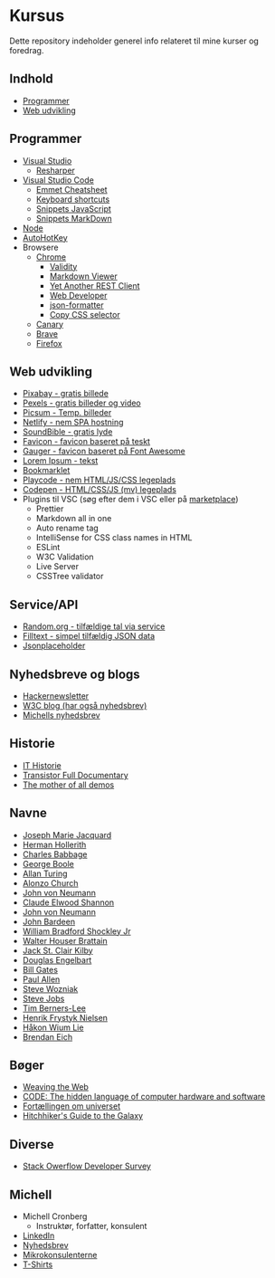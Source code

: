 # Kursus

Dette repository indeholder generel info relateret til mine kurser og foredrag.

## Indhold

- [Programmer](#Programmer)
- [Web udvikling](#Web-udvikling)

## Programmer

- [Visual Studio](https://visualstudio.microsoft.com/vs/) 
  - [Resharper](https://www.jetbrains.com/resharper/)
- [Visual Studio Code](https://code.visualstudio.com/)
  - [Emmet Cheatsheet](https://docs.emmet.io/cheatsheet-a5.pdf)
  - [Keyboard shortcuts](https://github.com/devcronberg/kursus/blob/master/vsc/keyboard.md)
  - [Snippets JavaScript](https://github.com/devcronberg/kursus/blob/master/vsc/snippetsjs.md)
  - [Snippets MarkDown](https://github.com/devcronberg/kursus/blob/master/vsc/snippetsmd.md)
- [Node](https://nodejs.org/en/)
- [AutoHotKey](https://www.autohotkey.com/)
- Browsere
  - [Chrome](https://www.google.com/chrome/)
    - [Validity](https://chrome.google.com/webstore/detail/validity/bbicmjjbohdfglopkidebfccilipgeif)
    - [Markdown Viewer](https://chrome.google.com/webstore/detail/markdown-viewer/ckkdlimhmcjmikdlpkmbgfkaikojcbjk)
    - [Yet Another REST Client](https://chrome.google.com/webstore/detail/markdown-viewer/ckkdlimhmcjmikdlpkmbgfkaikojcbjk)
    - [Web Developer](https://chrispederick.com/work/web-developer/)  
    - [json-formatter](https://chrome.google.com/webstore/detail/json-formatter/bcjindcccaagfpapjjmafapmmgkkhgoa?hl=en)
    - [Copy CSS selector](https://chrome.google.com/webstore/detail/copy-css-selector/kemkenbgbgodoglfkkejbdcpojnodnkg)
  - [Canary](https://www.google.com/chrome/canary/)
  - [Brave](https://brave.com/)
  - [Firefox](https://www.mozilla.org/en-US/firefox/)  
  
## Web udvikling
- [Pixabay - gratis billede](https://pixabay.com/)
- [Pexels - gratis billeder og video](https://www.pexels.com/)
- [Picsum - Temp. billeder](https://picsum.photos/)
- [Netlify - nem SPA hostning](https://www.netlify.com/)
- [SoundBible - gratis lyde](http://soundbible.com/)
- [Favicon - favicon baseret på teskt](https://favicon.io/favicon-generator/)
- [Gauger - favicon baseret på Font Awesome](https://gauger.io/fonticon/)
- [Lorem Ipsum - tekst](https://www.lipsum.com/)
- [Bookmarklet](http://caiorss.github.io/bookmarklets.html)
- [Playcode - nem HTML/JS/CSS legeplads](https://playcode.io/)
- [Codepen - HTML/CSS/JS (mv) legeplads](https://codepen.io/)
- Plugins til VSC (søg efter dem i VSC eller på [marketplace](https://marketplace.visualstudio.com/search?target=VSCode&sortBy=Installs))
  - Prettier
  - Markdown all in one
  - Auto rename tag
  - IntelliSense for CSS class names in HTML
  - ESLint
  - W3C Validation
  - Live Server
  - CSSTree validator

## Service/API
- [Random.org - tilfældige tal via service](https://www.random.org/integers/?num=1&min=1&max=6&col=1&base=10&format=plain&rnd=new)
- [Filltext - simpel tilfældig JSON data](http://www.filltext.com/)
- [Jsonplaceholder](https://jsonplaceholder.typicode.com/)

## Nyhedsbreve og blogs
- [Hackernewsletter](https://hackernewsletter.com/)
- [W3C blog (har også nyhedsbrev)](https://www.w3.org/blog/)
- [Michells nyhedsbrev](https://nyhedsbrev.cronberg.dk/)

## Historie
- [IT Historie](http://ithistorie.cronberg.dk)
- [Transistor Full Documentary](https://www.youtube.com/watch?v=U4XknGqr3Bo)
- [The mother of all demos](https://en.wikipedia.org/wiki/The_Mother_of_All_Demos)

## Navne
- [Joseph Marie Jacquard](https://en.wikipedia.org/wiki/Joseph_Marie_Jacquard)
- [Herman Hollerith](https://en.wikipedia.org/wiki/Herman_Hollerith)
- [Charles Babbage](https://en.wikipedia.org/wiki/Charles_Babbage)
- [George Boole](https://en.wikipedia.org/wiki/George_Boole)
- [Allan Turing](https://en.wikipedia.org/wiki/Alan_Turing)
- [Alonzo Church](https://en.wikipedia.org/wiki/Alonzo_Church)
- [John von Neumann](https://en.wikipedia.org/wiki/John_von_Neumann)
- [Claude Elwood Shannon](https://en.wikipedia.org/wiki/Claude_Shannon)
- [John von Neumann](https://en.wikipedia.org/wiki/John_von_Neumann)
- [John Bardeen](https://en.wikipedia.org/wiki/John_Bardeen)
- [William Bradford Shockley Jr](https://en.wikipedia.org/wiki/William_Shockley)
- [Walter Houser Brattain](https://en.wikipedia.org/wiki/Walter_Houser_Brattain)
- [Jack St. Clair Kilby](https://en.wikipedia.org/wiki/Jack_Kilby)
- [Douglas Engelbart](https://en.wikipedia.org/wiki/Douglas_Engelbart) 
- [Bill Gates](https://en.wikipedia.org/wiki/Bill_Gates)
- [Paul Allen](https://en.wikipedia.org/wiki/Paul_Allen)
- [Steve Wozniak](https://en.wikipedia.org/wiki/Steve_Wozniak)
- [Steve Jobs](https://en.wikipedia.org/wiki/Steve_Jobs)
- [Tim Berners-Lee](https://en.wikipedia.org/wiki/Tim_Berners-Lee)
- [Henrik Frystyk Nielsen](https://en.wikipedia.org/wiki/Henrik_Frystyk_Nielsen)
- [Håkon Wium Lie](https://en.wikipedia.org/wiki/H%C3%A5kon_Wium_Lie)
- [Brendan Eich](https://en.wikipedia.org/wiki/Brendan_Eich)

## Bøger
- [Weaving the Web](https://www.amazon.com/Weaving-Web-Original-Ultimate-Destiny/dp/006251587X)
- [CODE: The hidden language of computer hardware and software](https://www.amazon.com/Code-Language-Computer-Hardware-Software/dp/0735611319)
- [Fortællingen om universet](https://www.arnoldbusck.dk/boeger/astronomi/fortaellingen-om-universet)
- [Hitchhiker's Guide to the Galaxy](https://www.amazon.com/Hitchhikers-Guide-Galaxy-Douglas-Adams/dp/0575115343)

## Diverse
- [Stack Owerflow Developer Survey](https://insights.stackoverflow.com/survey/2019)

## Michell

- Michell Cronberg
  - Instruktør, forfatter, konsulent
- [LinkedIn](https://goo.gl/iVjaqF)
- [Nyhedsbrev](https://nyhedsbrev.cronberg.dk/)
- [Mikrokonsulenterne](http://www.mikrokonsulenterne.dk)
- [T-Shirts](http://tshirt.cronberg.dk)
